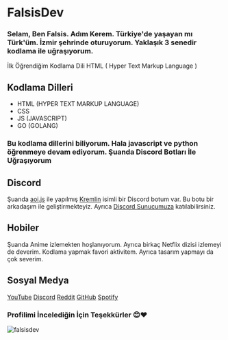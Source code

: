 # FalsisDev
### Selam, Ben Falsis. Adım Kerem. Türkiye'de yaşayan mı Türk'üm. İzmir şehrinde oturuyorum. Yaklaşık 3 senedir kodlama ile uğraşıyorum.
İlk Öğrendiğim Kodlama Dili HTML ( Hyper Text Markup Language )

## Kodlama Dilleri
- HTML (HYPER TEXT MARKUP LANGUAGE)
- CSS
- JS (JAVASCRIPT)
- GO (GOLANG)
### Bu kodlama dillerini biliyorum. Hala javascript ve python öğrenmeye devam ediyorum. Şuanda Discord Botları İle Uğraşıyorum

## Discord
Şuanda [aoi.js](https//npmjs.org/package/aoi.js) ile yapılmış [Kremlin](https://kremlin-bot.glitch.me) isimli bir Discord botum var. Bu botu bir arkadaşım ile geliştirmekteyiz.
Ayrıca [Discord Sunucumuza](https://discord.gg/QjnTKbHF89) katılabilirsiniz.

## Hobiler
Şuanda Anime izlemekten hoşlanıyorum. Ayrıca birkaç Netflix dizisi izlemeyi de deverim.
Kodlama yapmak favori aktivitem.
Ayrıca tasarım yapmayı da çok severim.

## Sosyal Medya

<i class="fab fa-youtube"></i> [YouTube](https://www.youtube.com/channel/UCmRc4MxoAXDGaGUMqPaCrwQ)
<i class="fab fa-discord"></i> [Discord](https://discord.gg/QjnTKbHF89)
<i class="fab fa-reddit"></i> [Reddit](https://reddit.com/u/fnfalsiss)
<i class="fab fa-github"></i> [GitHub](https://github.com/falsisdev)
<i class="fab fa-spotify"></i> [Spotify](https://open.spotify.com/user/315l5ib3a4fd2obidm76lipspxji?si=ca9de151fd734ade)

### Profilimi İncelediğin İçin Teşekkürler 😊❤
![falsisdev](https://i.pinimg.com/originals/e2/9b/67/e29b67f7e735a9be2fb891a61488437e.gif)
